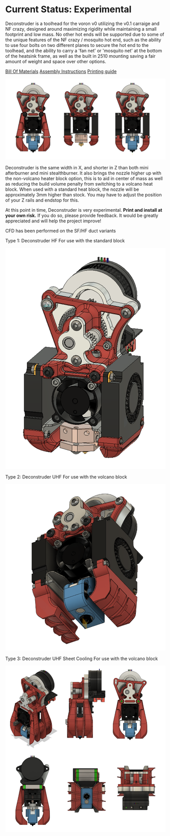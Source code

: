 # Current Status: Experimental

Deconstruder is a toolhead for the voron v0 utilizing the v0.1 carraige and NF crazy, designed around maximizing rigidity while maintaining a small footprint and low mass. No other hot ends will be supported due to some of the unique features of the NF crazy / mosquito hot end, such as the ability to use four bolts on two different planes to secure the hot end to the toolhead, and the ability to carry a 'fan net' or 'mosquito net' at the bottom of the heatsink frame, as well as the built in 2510 mounting saving a fair amount of weight and space over other options. 

[Bill Of Materials](https://github.com/TheRealDeathsneeze/Deconstruder/blob/main/BOM.md)
[Assembly Instructions](https://github.com/TheRealDeathsneeze/Deconstruder/blob/main/assembly_instructions.md)
[Printing guide](https://github.com/TheRealDeathsneeze/Deconstruder/blob/main/STLs/PRINTING.md)

![Deconstruder Types](IMAGES/Three%20Flavors.png)

Deconstruder is the same width in X, and shorter in Z than both mini afterburner and mini stealthburner. It also brings the nozzle higher up with the non-volcano heater block option, this is to aid in center of mass as well as reducing the build volume penalty from switching to a volcano heat block. When used with a standard heat block, the nozzle will be approximately 3mm higher than stock. You may have to adjust the position of your Z rails and endstop for this. 

At this point in time, Deconstruder is very experimental. **Print and install at your own risk.** If you do so, please provide feedback. It would be greatly appreciated and will help the project improve!

CFD has been performed on the SF/HF duct variants

Type 1: Deconstruder HF 
For use with the standard block

![Deconstruder HF](IMAGES/Deconstruder%20HF.png)

Type 2: Deconstruder UHF
For use with the volcano block

![Deconstruder UHF](IMAGES/Deconstruder%20UHF%204010.png)

Type 3: Deconstruder UHF Sheet Cooling
For use with the volcano block

![Deconstruder UHF Sheet Cooling](IMAGES/UHF-sheet.png)
